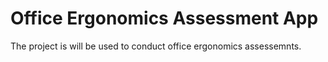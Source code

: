 # Office Ergonomics Assessment App

The project is will be used to conduct office ergonomics assessemnts.
